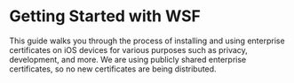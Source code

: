 # Getting Started with WSF

This guide walks you through the process of installing and using enterprise certificates on iOS devices for various purposes such as privacy, development, and more. We are using publicly shared enterprise certificates, so no new certificates are being distributed.
